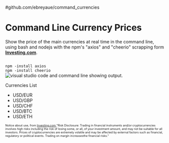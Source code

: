 #github.com/ebreyaue/command_currencies

<span>
<h1>Command Line Currency Prices</h1>
<p>Show the price of the main currencies at real time in the command line, using bash and nodejs with the npm's "axios" and "cheerio" scrapping form <b><a href="https://investing.com">Investing.com</a></b>.
</p></span>
<code>
npm -install axios
npm -install cheerio
</code>
<img src=".src/currency.gif" alt="visual studio code and command line showing output." with="500">


<p>Currencies List</p>
<ul>
<li>USD/EUR</li>
<li>USD/GBP</li>
<li>USD/CHF</li>
<li>USD/BTC</li>
<li>USD/ETH</li>
</ul>

<span>
<p style="font-size:9px;">
Notice about use, from <a href="https://investing.com">Investing.com </a> 
"Risk Disclosure: Trading in financial instruments and/or cryptocurrencies involves high risks including the risk of losing some, or all, of your investment amount, and may not be suitable for all investors. Prices of cryptocurrencies are extremely volatile and may be affected by external factors such as financial, regulatory or political events. Trading on margin increasesthe financial risks." 
</p>
</span>
